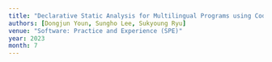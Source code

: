 ```yaml
---
title: "Declarative Static Analysis for Multilingual Programs using CodeQL"
authors: [Dongjun Youn, Sungho Lee, Sukyoung Ryu]
venue: "Software: Practice and Experience (SPE)"
year: 2023
month: 7
---
```

